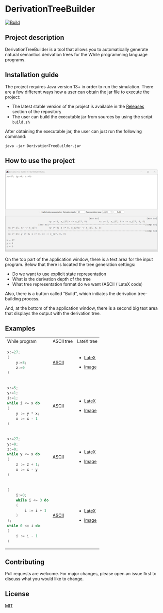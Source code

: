 # DerivationTreeBuilder

[![Build](https://github.com/mikhirurg/DerivationTreeBuilder/actions/workflows/maven.yml/badge.svg)](https://github.com/mikhirurg/DerivationTreeBuilder/actions/workflows/maven.yml)

## Project description

DerivationTreeBuilder is a tool that allows you to automatically generate natural semantics derivation trees for the While programming language programs.

## Installation guide

The project requires Java version 13+ in order to run the simulation. 
There are a few different ways how a user can obtain the jar file to execute the project:
- The latest stable version of the project is available in the [Releases](https://github.com/mikhirurg/DerivationTreeBuilder/releases) section of the repository
- The user can build the executable jar from sources by using the script ```build.sh```

After obtaining the executable jar, the user can just run the following command:

```
java -jar DerivationTreeBuilder.jar
```

## How to use the project

<img src="/img/img1.png" alt="Demo 1" width=800>

On the top part of the application window, there is a text area for the input program. 
Below that there is located the tree generation settings: 
- Do we want to use explicit state representation
- What is the derivation depth of the tree
- What tree representation format do we want (ASCII / LateX code)

Also, there is a button called "Build", which initiates the derivation tree-building process.

And, at the bottom of the application window, there is a second big text area that displays the output with the derivation tree.

## Examples

<table>
<tr>
<td> While program </td> <td> ASCII tree </td> <td> LateX tree </td>
</tr>
<tr>
<td>
  
```c
x:=27;
(
    y:=8;
    z:=0
)
```

</td>

<td>
  
[ASCII](/demo/demo1/ascii_tree.txt)
</td>

<td>
  
- [LateX](/demo/demo1/latex_tree.tex)

- [Image](/demo/demo1/img.png)
</td>

</tr>
<tr>
<td>
  
```c
x:=5;
y:=1;
i:=1;
while i <= x do
(
    y := y * x;
    x := x - 1
)
```

</td>

<td>
  
[ASCII](/demo/demo2/ascii_tree.txt)
</td>

<td>

- [LateX](/demo/demo2/latex_tree.tex)

- [Image](/demo/demo2/img.png)
</td>

</tr>
<tr>
<td>
  
```c
x:=27;
y:=8;
z:=0;
while y <= x do
(
    z := z + 1;
    x := x - y
)
```

</td>

<td>

[ASCII](/demo/demo3/ascii_tree.txt)
</td>

<td>

- [LateX](/demo/demo3/latex_tree.tex)

- [Image](/demo/demo3/img.png)
</td>

</tr>
<tr>
<td>
  
```c
(
    i:=0;
    while i <= 3 do
    (
        i := i + 1
    )
);
while 0 <= i do
(
    i := i - 1
)
```

</td>

<td>
  
[ASCII](/demo/demo4/ascii_tree.txt)
</td>

<td>

- [LateX](/demo/demo4/latex_tree.tex)

- [Image](/demo/demo4/img.png)
</td>

</tr>
</table>

## Contributing

Pull requests are welcome. For major changes, please open an issue first
to discuss what you would like to change.

## License

[MIT](/LICENSE.txt)

